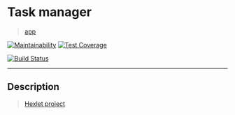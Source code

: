 # Task manager
> [app](https://aethra-task-manager.herokuapp.com/)

[![Maintainability](https://api.codeclimate.com/v1/badges/d94417030c83cf7a71e2/maintainability)](https://codeclimate.com/github/AndreyMork/task-manager/maintainability)
[![Test Coverage](https://api.codeclimate.com/v1/badges/d94417030c83cf7a71e2/test_coverage)](https://codeclimate.com/github/AndreyMork/task-manager/test_coverage)

[![Build Status](https://travis-ci.org/AndreyMork/task-manager.svg?branch=master)](https://travis-ci.org/AndreyMork/task-manager)
***
## Description
> [Hexlet project](https://ru.hexlet.io/projects)
